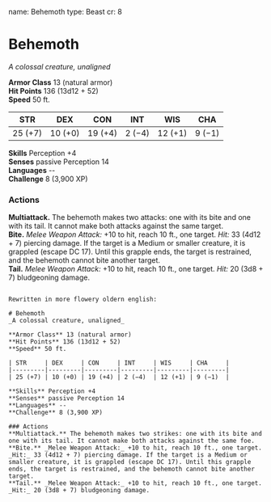 name: Behemoth
type: Beast
cr: 8

# Behemoth
_A colossal creature, unaligned_

**Armor Class** 13 (natural armor)    
**Hit Points** 136 (13d12 + 52)    
**Speed** 50 ft. 

| STR     | DEX     | CON     | INT     | WIS     | CHA     |
|---------|---------|---------|---------|---------|---------|
| 25 (+7) | 10 (+0) | 19 (+4) | 2 (−4)  | 12 (+1) | 9 (−1)  |  

**Skills** Perception +4    
**Senses** passive Perception 14    
**Languages** --    
**Challenge** 8 (3,900 XP) 

### Actions 
**Multiattack.** The behemoth makes two attacks: one with its bite and one with its tail. It cannot make both attacks against the same target.    
**Bite.** _Melee Weapon Attack:_ +10 to hit, reach 10 ft., one target. _Hit:_ 33 (4d12 + 7) piercing damage. If the target is a Medium or smaller creature, it is grappled (escape DC 17). Until this grapple ends, the target is restrained, and the behemoth cannot bite another target.    
**Tail.** _Melee Weapon Attack:_ +10 to hit, reach 10 ft., one target. _Hit:_ 20 (3d8 + 7) bludgeoning damage.
```

Rewritten in more flowery oldern english:

# Behemoth
_A colossal creature, unaligned_

**Armor Class** 13 (natural armor)    
**Hit Points** 136 (13d12 + 52)    
**Speed** 50 ft. 

| STR     | DEX     | CON     | INT     | WIS     | CHA     |
|---------|---------|---------|---------|---------|---------|
| 25 (+7) | 10 (+0) | 19 (+4) | 2 (−4)  | 12 (+1) | 9 (−1)  |  

**Skills** Perception +4    
**Senses** passive Perception 14    
**Languages** --    
**Challenge** 8 (3,900 XP) 

### Actions 
**Multiattack.** The behemoth makes two strikes: one with its bite and one with its tail. It cannot make both attacks against the same foe.    
**Bite.** _Melee Weapon Attack:_ +10 to hit, reach 10 ft., one target. _Hit:_ 33 (4d12 + 7) piercing damage. If the target is a Medium or smaller creature, it is grappled (escape DC 17). Until this grapple ends, the target is restrained, and the behemoth cannot bite another target.    
**Tail.** _Melee Weapon Attack:_ +10 to hit, reach 10 ft., one target. _Hit:_ 20 (3d8 + 7) bludgeoning damage.